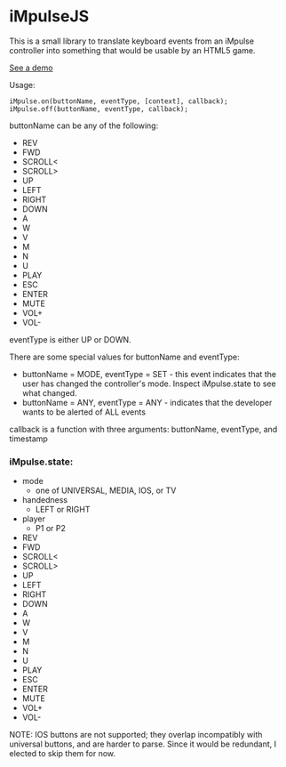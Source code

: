 iMpulseJS
=========

This is a small library to translate keyboard events from an iMpulse controller into something that would be usable by an HTML5 game.

[See a demo](http://fordi.github.io/impulse-js/demo/)

Usage:

	iMpulse.on(buttonName, eventType, [context], callback);
	iMpulse.off(buttonName, eventType, callback);

buttonName can be any of the following:

* REV
* FWD
* SCROLL<
* SCROLL>
* UP
* LEFT
* RIGHT
* DOWN
* A
* W
* V
* M
* N
* U
* PLAY
* ESC
* ENTER
* MUTE
* VOL+
* VOL-

eventType is either UP or DOWN.

There are some special values for buttonName and eventType:

* buttonName = MODE, eventType = SET - this event indicates that the user has changed the controller's mode.  Inspect iMpulse.state to see what changed.
* buttonName = ANY, eventType = ANY - indicates that the developer wants to be alerted of ALL events
	
callback is a function with three arguments: buttonName, eventType, and timestamp

### iMpulse.state:

* mode
	* one of UNIVERSAL, MEDIA, IOS, or TV
* handedness
	* LEFT or RIGHT
* player
	* P1 or P2
* REV
* FWD
* SCROLL<
* SCROLL>
* UP
* LEFT
* RIGHT
* DOWN
* A
* W
* V
* M
* N
* U
* PLAY
* ESC
* ENTER
* MUTE
* VOL+
* VOL-
	
NOTE: IOS buttons are not supported; they overlap incompatibly with universal buttons, and are harder to parse.  Since it would be redundant, I elected to skip them for now.